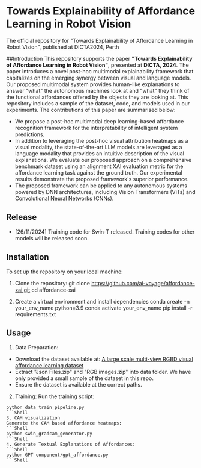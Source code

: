 # Towards Explainability of Affordance Learning in Robot Vision

The official repository for "Towards Explainability of Affordance Learning in Robot Vision", published at DICTA2024, Perth


##Introduction
This repository supports the paper **"Towards Explainability of Affordance Learning in Robot Vision"**, presented at **DICTA, 2024**. The paper introduces a novel post-hoc multimodal explainability framework that capitalizes on the emerging synergy between visual and language models. Our proposed multimodal system provides human-like explanations to answer "what" the autonomous machines look at and "what" they think of the functional affordances offered by the objects they are looking at. This repository includes a sample of the dataset, code, and models used in our experiments. The contributions of this paper are summarised below: 

- We propose a post-hoc multimodal deep learning-based affordance recognition framework for the interpretability of intelligent system predictions.
- In addition to leveraging the post-hoc visual attribution heatmaps as a visual modality, the state-of-the-art LLM models are leveraged as a language modality that provides an intuitive description of the visual explanations.
We evaluate our proposed approach on a comprehensive benchmark dataset using an alignment XAI evaluation metric for the affordance learning task against the ground truth. Our experimental results demonstrate the proposed framework's superior performance.
- The proposed framework can be applied to any autonomous systems powered by DNN architectures, including Vision Transformers (ViTs) and Convolutional Neural Networks (CNNs).

## Release
- [26/11/2024] Training code for Swin-T released. Training codes for other models will be released soon.

## Installation
To set up the repository on your local machine:
1. Clone the repository:
   git clone https://github.com/ai-voyage/affordance-xai.git
   cd affordance-xai

2. Create a virtual environment and install dependencies
  conda create -n your_env_name python=3.9
  conda activate your_env_name
  pip install -r requirements.txt


## Usage
1. Data Preparation:
  - Download the dataset available at:  [A large scale multi-view RGBD visual affordance learning dataset](https://sites.google.com/view/afaqshah/datasets?authuser=0)
  - Extract "Json Files.zip" and "RGB images.zip" into data folder. We have only provided a small sample of the dataset in this repo.
  - Ensure the dataset is available at the correct paths.
2. Training:
Run the training script:
```Shell
python data_train_pipeline.py
```Shell
3. CAM visualization
Generate the CAM based affordance heatmaps:
```Shell
python swin_gradcam_generator.py
```Shell
4. Generate Textual Explanations of Affordances:
```Shell
python GPT component/gpt_affordance.py
```Shell
